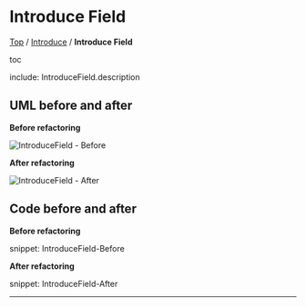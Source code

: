 # Introduce Field

[Top](../) / [Introduce](.) / **Introduce Field**

toc

include: IntroduceField.description

## UML before and after

**Before refactoring**

![IntroduceField - Before](../../uml/Before/Introduce/IntroduceField.svg?raw=true)

**After refactoring**

![IntroduceField - After](../../uml/After/Introduce/IntroduceField.svg?raw=true)

## Code before and after

**Before refactoring**

snippet: IntroduceField-Before

**After refactoring**

snippet: IntroduceField-After

-----

